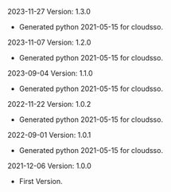 2023-11-27 Version: 1.3.0
- Generated python 2021-05-15 for cloudsso.

2023-11-07 Version: 1.2.0
- Generated python 2021-05-15 for cloudsso.

2023-09-04 Version: 1.1.0
- Generated python 2021-05-15 for cloudsso.

2022-11-22 Version: 1.0.2
- Generated python 2021-05-15 for cloudsso.

2022-09-01 Version: 1.0.1
- Generated python 2021-05-15 for cloudsso.

2021-12-06 Version: 1.0.0
- First Version.

